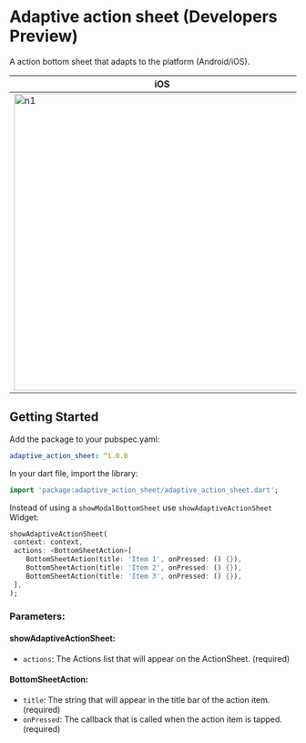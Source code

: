 # Adaptive action sheet (Developers Preview)

A action bottom sheet that adapts to the platform (Android/iOS).

iOS | Android
--- | ---
<img width="520" alt="n1" src="https://github.com/Daniel-Ioannou/flutter_adaptive_action_sheet/blob/master/assets/ReadMe%20iOS%20Screenshot.png"> | <img width="497" alt="n2" src="https://github.com/Daniel-Ioannou/flutter_adaptive_action_sheet/blob/master/assets/ReadMe%20Android%20Screenshot.png">

## Getting Started

 Add the package to your pubspec.yaml:

 ```yaml
 adaptive_action_sheet: ^1.0.0
 ```
 
 In your dart file, import the library:

 ```Dart
import 'package:adaptive_action_sheet/adaptive_action_sheet.dart';
 ``` 
  Instead of using a `showModalBottomSheet` use `showAdaptiveActionSheet` Widget:

  ```Dart
showAdaptiveActionSheet(
   context: context,
   actions: <BottomSheetAction>[
      BottomSheetAction(title: 'Item 1', onPressed: () {}),
      BottomSheetAction(title: 'Item 2', onPressed: () {}),
      BottomSheetAction(title: 'Item 3', onPressed: () {}),
   ],
);
```

### Parameters:
#### showAdaptiveActionSheet:
* `actions`: The Actions list that will appear on the ActionSheet. (required)
#### BottomSheetAction:
* `title`: The string that will appear in the title bar of the action item. (required)
* `onPressed`: The callback that is called when the action item is tapped. (required)
